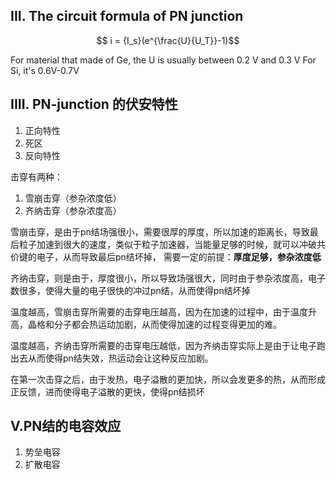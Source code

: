 ## III. The circuit formula of PN junction

$$ i = {I_s}(e^{\frac{U}{U_T}}-1)$$

For material that made of Ge, the U is usually between 0.2 V and 0.3 V
For Si, it's 0.6V-0.7V


## IIII. PN-junction 的伏安特性

1. 正向特性
2. 死区
3. 反向特性

击穿有两种：
1. 雪崩击穿（参杂浓度低）
2. 齐纳击穿（参杂浓度高）

雪崩击穿，是由于pn结场强很小，需要很厚的厚度，所以加速的距离长，导致最后粒子加速到很大的速度，类似于粒子加速器，当能量足够的时候，就可以冲破共价键的电子，从而导致最后pn结坏掉，
需要一定的前提：**厚度足够，参杂浓度低**

齐纳击穿，则是由于，厚度很小，所以导致场强很大，同时由于参杂浓度高，电子数很多，使得大量的电子很快的冲过pn结，从而使得pn结坏掉



温度越高，雪崩击穿所需要的击穿电压越高，因为在加速的过程中，由于温度升高，晶格和分子都会热运动加剧，从而使得加速的过程变得更加的难。

温度越高，齐纳击穿所需要的击穿电压越低，因为齐纳击穿实际上是由于让电子跑出去从而使得pn结失效，热运动会让这种反应加剧。

在第一次击穿之后，由于发热，电子溢散的更加快，所以会发更多的热，从而形成正反馈，进而使得电子溢散的更快，使得pn结损坏


## V.PN结的电容效应

1. 势垒电容
2. 扩散电容
